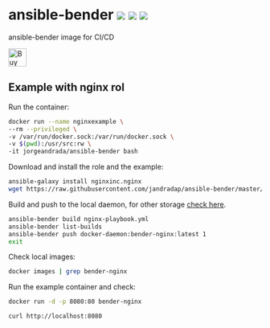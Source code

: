 # ansible-bender [![](https://images.microbadger.com/badges/version/jorgeandrada/alpine-bender:latest.svg)](https://microbadger.com/images/jorgeandrada/alpine-bender:latest "Get your own version badge on microbadger.com") [![](https://images.microbadger.com/badges/image/jorgeandrada/alpine-bender:latest.svg)](https://microbadger.com/images/jorgeandrada/alpine-bender:latest "Get your own image badge on microbadger.com") [![](https://images.microbadger.com/badges/commit/jorgeandrada/alpine-bender:latest.svg)](https://microbadger.com/images/jorgeandrada/alpine-bender:latest "Get your own commit badge on microbadger.com")

ansible-bender image for CI/CD

<a href='https://ko-fi.com/A417UXC' target='_blank'><img height='36' style='border:0px;height:36px;' src='https://az743702.vo.msecnd.net/cdn/kofi2.png?v=0' border='0' alt='Buy Me a Coffee at ko-fi.com' /></a>


## Example with nginx rol

Run the container:

```bash
docker run --name nginxexample \
--rm --privileged \
-v /var/run/docker.sock:/var/run/docker.sock \
-v $(pwd):/usr/src:rw \
-it jorgeandrada/ansible-bender bash
```

Download and install the role and the example:

```bash
ansible-galaxy install nginxinc.nginx
wget https://raw.githubusercontent.com/jandradap/ansible-bender/master/examples/nginx-playbook.yml
```

Build and push to the local daemon, for other storage [check here](https://github.com/containers/libpod/blob/master/docs/podman-push.1.md).

```bash
ansible-bender build nginx-playbook.yml
ansible-bender list-builds
ansible-bender push docker-daemon:bender-nginx:latest 1
exit
```

Check local images:

```bash
docker images | grep bender-nginx
```

Run the example container and check:
```bash
docker run -d -p 8080:80 bender-nginx

curl http://localhost:8080
```
